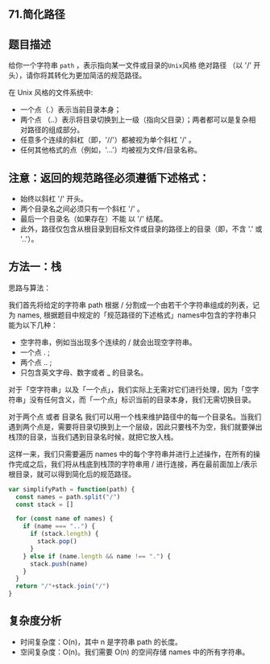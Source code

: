 ## 71.简化路径

## 题目描述

给你一个字符串 `path` ，表示指向某一文件或目录的`Unix`风格 绝对路径 （以 '/' 开头），请你将其转化为更加简洁的规范路径。

在 Unix 风格的文件系统中:
- 一个点（.）表示当前目录本身；
- 两个点 （..）表示将目录切换到上一级（指向父目录）；两者都可以是复杂相对路径的组成部分。
- 任意多个连续的斜杠（即，'//'）都被视为单个斜杠 '/' 。 
- 任何其他格式的点（例如，'...'）均被视为文件/目录名称。

## 注意：返回的规范路径必须遵循下述格式：
- 始终以斜杠 '/' 开头。
- 两个目录名之间必须只有一个斜杠 '/' 。
- 最后一个目录名（如果存在）不能 以 '/' 结尾。
- 此外，路径仅包含从根目录到目标文件或目录的路径上的目录（即，不含 '.' 或 '..'）。

## 方法一：栈

思路与算法：

我们首先将给定的字符串 path 根据 / 分割成一个由若干个字符串组成的列表，记为 names, 根据题目中规定的「规范路径的下述格式」names中包含的字符串只能为以下几种：
- 空字符串，例如当出现多个连续的 / 就会出现空字符串。
- 一个点 . ;
- 两个点 .. ;
- 只包含英文字母、数字或者 _ 的目录名。

对于「空字符串」以及「一个点」，我们实际上无需对它们进行处理，因为「空字符串」没有任何含义，而「一个点」标识当前的目录本身，我们无需切换目录。

对于两个点 或者 目录名 我们可以用一个栈来维护路径中的每一个目录名。当我们遇到两个点是，需要将目录切换到上一个层级，因此只要栈不为空，我们就要弹出栈顶的目录，当我们遇到目录名时候，就把它放入栈。

这样一来，我们只需要遍历 names 中的每个字符串并进行上述操作，在所有的操作完成之后，我们将从栈底到栈顶的字符串用 / 进行连接，再在最前面加上/表示根目录，就可以得到简化后的规范路径。

```js
var simplifyPath = function(path) {
  const names = path.split("/")
  const stack = []

  for (const name of names) {
    if (name === "..") {
      if (stack.length) {
        stack.pop()
      }
    } else if (name.length && name !== ".") {
      stack.push(name)
    }
  }
  return "/"+stack.join("/")
}
```

## 复杂度分析
- 时间复杂度：O(n)，其中 n 是字符串 path 的长度。
- 空间复杂度：O(n)。我们需要 O(n) 的空间存储 names 中的所有字符串。


